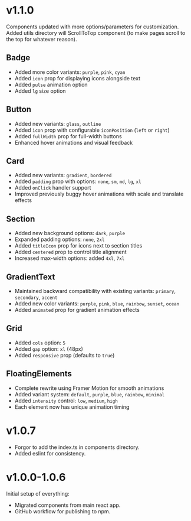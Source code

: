 # v1.1.0
Components updated with more options/parameters for customization.
Added utils directory will ScrollToTop component (to make pages scroll to the top for whatever reason).

## Badge
- Added more color variants: `purple`, `pink`, `cyan`
- Added `icon` prop for displaying icons alongside text
- Added `pulse` animation option
- Added `lg` size option

## Button
- Added new variants: `glass`, `outline`
- Added `icon` prop with configurable `iconPosition` (`left` or `right`)
- Added `fullWidth` prop for full-width buttons
- Enhanced hover animations and visual feedback

## Card
- Added new variants: `gradient`, `bordered`
- Added `padding` prop with options: `none`, `sm`, `md`, `lg`, `xl`
- Added `onClick` handler support
- Improved previously buggy hover animations with scale and translate effects

## Section
- Added new background options: `dark`, `purple`
- Expanded padding options: `none`, `2xl`
- Added `titleIcon` prop for icons next to section titles
- Added `centered` prop to control title alignment
- Increased max-width options: added `4xl`, `7xl`

## GradientText
- Maintained backward compatibility with existing variants: `primary`, `secondary`, `accent`
- Added new color variants: `purple`, `pink`, `blue`, `rainbow`, `sunset`, `ocean`
- Added `animated` prop for gradient animation effects

## Grid
- Added `cols` option: `5`
- Added `gap` option: `xl` (48px)
- Added `responsive` prop (defaults to `true`)

## FloatingElements
- Complete rewrite using Framer Motion for smooth animations
- Added variant system: `default`, `purple`, `blue`, `rainbow`, `minimal`
- Added `intensity` control: `low`, `medium`, `high`
- Each element now has unique animation timing

# v1.0.7
- Forgor to add the index.ts in components directory.
- Added eslint for consistency.

# v1.0.0-1.0.6
Initial setup of everything:
- Migrated components from main react app.
- GitHub workflow for publishing to npm.
